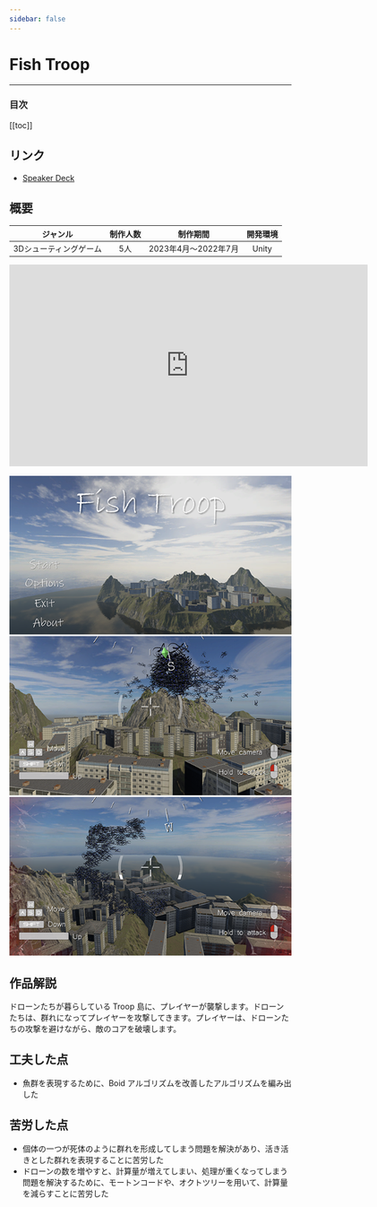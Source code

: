 ```yaml
---
sidebar: false
---
```


# Fish Troop
---

### 目次
[[toc]]

## リンク
- [Speaker Deck](https://speakerdeck.com/guinpen98/fish-troop)

## 概要
|ジャンル|制作人数|制作期間|開発環境|
|:---:|:---:|:---:|:---:|
|3Dシューティングゲーム|5人|2023年4月〜2022年7月|Unity|

<iframe width="640" height="360" src="https://www.youtube.com/embed/YjhAAt8Ro10" title="FishTroop" frameborder="0" allow="accelerometer; autoplay; clipboard-write; encrypted-media; gyroscope; picture-in-picture; web-share" allowfullscreen></iframe>

![FishTroop](../.vuepress/public/imgs/home/Vue-FishTroop.png)
![1](../.vuepress/public/imgs/works/FishTroop/1.png)
![2](../.vuepress/public/imgs/works/FishTroop/2.png)

## 作品解説
ドローンたちが暮らしている Troop 島に、プレイヤーが襲撃します。ドローンたちは、群れになってプレイヤーを攻撃してきます。プレイヤーは、ドローンたちの攻撃を避けながら、敵のコアを破壊します。

## 工夫した点
- 魚群を表現するために、Boid アルゴリズムを改善したアルゴリズムを編み出した

## 苦労した点
- 個体の一つが死体のように群れを形成してしまう問題を解決があり、活き活きとした群れを表現することに苦労した
- ドローンの数を増やすと、計算量が増えてしまい、処理が重くなってしまう問題を解決するために、モートンコードや、オクトツリーを用いて、計算量を減らすことに苦労した
